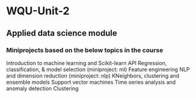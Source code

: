 # WQU-Unit-2
## Applied data science module
### Miniprojects based on the below topics in the course
Introduction to machine learning and Scikit-learn API
Regression, classification, & model selection (miniproject: ml)
Feature engineering
NLP and dimension reduction (miniproject: nlp)
KNeighbors, clustering and ensemble models
Support vector machines
Time series analysis and anomaly detection
Clustering
